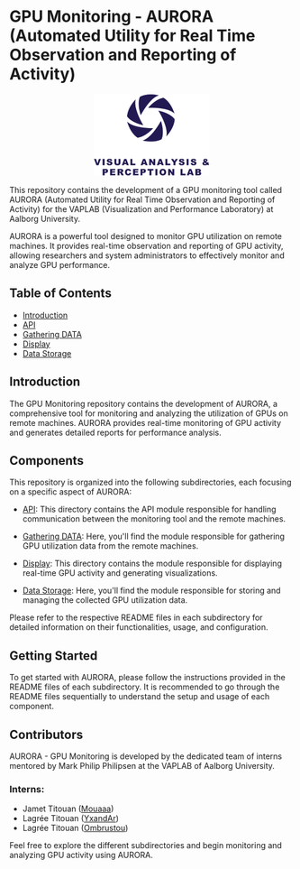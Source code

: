 # GPU Monitoring - AURORA (Automated Utility for Real Time Observation and Reporting of Activity)

<p align="center">
  <img src="vapLogo.png" alt="vaplab Logo">
</p>

This repository contains the development of a GPU monitoring tool called AURORA (Automated Utility for Real Time Observation and Reporting of Activity) for the VAPLAB (Visualization and Performance Laboratory) at Aalborg University.

AURORA is a powerful tool designed to monitor GPU utilization on remote machines. It provides real-time observation and reporting of GPU activity, allowing researchers and system administrators to effectively monitor and analyze GPU performance.

## Table of Contents

- [Introduction](#introduction)
- [API](./API/README.md)
- [Gathering DATA](./Gathering_DATA/README.md)
- [Display](./Display/README.md)
- [Data Storage](./data_storage/README.md)

## Introduction

The GPU Monitoring repository contains the development of AURORA, a comprehensive tool for monitoring and analyzing the utilization of GPUs on remote machines. AURORA provides real-time monitoring of GPU activity and generates detailed reports for performance analysis.

## Components

This repository is organized into the following subdirectories, each focusing on a specific aspect of AURORA:

- [API](./API/README.md): This directory contains the API module responsible for handling communication between the monitoring tool and the remote machines.

- [Gathering DATA](./Gathering_DATA/README.md): Here, you'll find the module responsible for gathering GPU utilization data from the remote machines.

- [Display](./Display/README.md): This directory contains the module responsible for displaying real-time GPU activity and generating visualizations.

- [Data Storage](./data_storage/README.md): Here, you'll find the module responsible for storing and managing the collected GPU utilization data.

Please refer to the respective README files in each subdirectory for detailed information on their functionalities, usage, and configuration.

## Getting Started

To get started with AURORA, please follow the instructions provided in the README files of each subdirectory. It is recommended to go through the README files sequentially to understand the setup and usage of each component.

## Contributors

AURORA - GPU Monitoring is developed by the dedicated team of interns mentored by Mark Philip Philipsen at the VAPLAB of Aalborg University.

### Interns:

- Jamet Titouan ([Mouaaa](https://github.com/Mouaaa))
- Lagrée Titouan ([YxandAr](https://github.com/YxandAr))
- Lagrée Titouan ([Ombrustou](https://github.com/Ombrustou))


Feel free to explore the different subdirectories and begin monitoring and analyzing GPU activity using AURORA.
